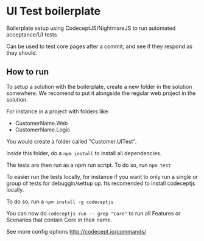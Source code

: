 # UI Test boilerplate

Boilerplate setup using CodeceptJS/NightmareJS to run automated acceptance/UI tests

Can be used to test core pages after a commit, and see if they respond as they should.

## How to run

To setup a solution with the boilerplate, create a new folder in the solution somewhere. We recomend to put it alongside the regular web project in the solution.

For instance in a project with folders like:

 - CustomerName.Web
 - CustomerName.Logic

You would create a folder called "Customer.UITest".

Inside this folder, do a `npm install` to install all dependencies.

The tests are then run as a npm run script. To do so, run `npm test`

To easier run the tests locally, for instance if you want to only run a single or group of tests for debuggin/settup up. Its recomended to install codeceptjs locally.

To do so, run a `npm install -g codeceptjs`

You can now do `codeceptjs run -- grep "Core"` to run all Features or Scenarios that contain Core in their name.

See more config options http://codecept.io/commands/
